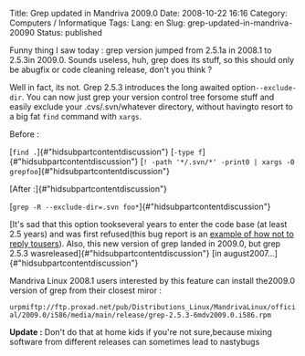 Title: Grep updated in Mandriva 2009.0
Date: 2008-10-22 16:16
Category: Computers / Informatique
Tags:
Lang: en
Slug: grep-updated-in-mandriva-20090
Status: published

Funny thing I saw today : grep version jumped from 2.5.1a in 2008.1 to 2.5.3in 2009.0. Sounds useless, huh, grep does its stuff, so this should only be abugfix or code cleaning release, don't you think ?

Well in fact, its not. Grep 2.5.3 introduces the long awaited option`--exclude-dir`. You can now just grep your version control tree forsome stuff and easily exclude your .cvs/.svn/whatever directory, without havingto resort to a big fat `find` command with `xargs`.

Before :

[`find .`]{#\"hidsubpartcontentdiscussion\"} [`-type f`]{#\"hidsubpartcontentdiscussion\"} [`! -path '*/.svn/*' -print0 | xargs -0 grepfoo`]{#\"hidsubpartcontentdiscussion\"}

[After :]{#\"hidsubpartcontentdiscussion\"}

[`grep -R --exclude-dir=.svn foo*`]{#\"hidsubpartcontentdiscussion\"}

[It's sad that this option tookseveral years to enter the code base (at least 2.5 years) and was first refused(this bug report is an [example of how not to reply tousers](http://savannah.gnu.org/patch/?3521)). Also, this new version of grep landed in 2009.0, but grep 2.5.3 wasreleased]{#\"hidsubpartcontentdiscussion\"} [in august2007...]{#\"hidsubpartcontentdiscussion\"}

Mandriva Linux 2008.1 users interested by this feature can install the2009.0 version of grep from their closest miror :

`urpmiftp://ftp.proxad.net/pub/Distributions_Linux/MandrivaLinux/official/2009.0/i586/media/main/release/grep-2.5.3-6mdv2009.0.i586.rpm`

**Update :** Don't do that at home kids if you're not sure,because mixing software from different releases can sometimes lead to nastybugs
